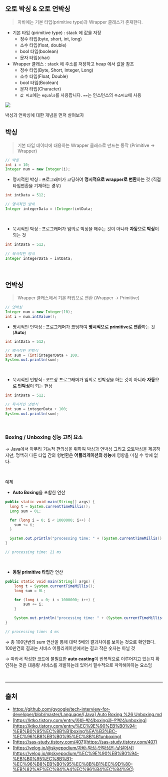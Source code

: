 ## 오토 박싱 & 오토 언박싱

> 자바에는 기본 타입(primitive type)과 Wrapper 클래스가 존재한다.

- 기본 타입 (primitive type) : stack 에 값을 저장
    - 정수 타입(byte, short, int, long)
    - 소수 타입(float, double)
    - bool 타입(boolean)
    - 문자 타입(char)
- Wrapper 클래스 : stack 에 주소를 저장하고 heap 에서 값을 참조
    - 정수 타입(Byte, Short, Integer, Long)
    - 소수 타입(Float, Double)
    - bool 타입(Boolean)
    - 문자 타입(Character)
    - `값 비교`에는 `equals`를 사용합니다. `==`는 인스턴스의 `주소비교`에 사용

![](https://velog.velcdn.com/images/ummchicken/post/9a54d71f-e59f-41b9-b26d-f4ae69127ddb/image.png)

박싱과 언박싱에 대한 개념을 먼저 살펴보자

## 박싱

> 기본 타입 데이터에 대응하는 Wrapper 클래스로 만드는 동작 (Primitive -> Wrapper)

```java
// 박싱
int i = 10;
Integer num = new Integer(i);
```

- 명시적인 박싱 : 프로그래머가 코딩하여 **명시적으로 wrapper로 변환**하는 것 (직접 타입변환을 기재하는 경우)
```java
int intData = 512;

// 명시적인 방식
Integer integerData = (Integer)intData;
```

<br>

- 묵시적인 박싱 : 프로그래머가 임의로 박싱을 해주는 것이 아니라 **자동으로 박싱**이 되는 것
```java
int intData = 512;
 
// 묵시적인 방식
Integer integerData = intData;
```

<br>

## 언박싱

> Wrapper 클래스에서 기본 타입으로 변환 (Wrapper -> Primitive)

```java
// 언박싱
Integer num = new Integer(10);
int i = num.intValue();
```

- 명시적인 언박싱 : 프로그래머가 코딩하여 **명시적으로 primitive로 변환**하는 것 (**Auto**)
```java
int intData = 512;

// 명시적인 언방식
int sum = (int)integerData + 100;
System.out.println(sum);
```

<br>

- 묵시적인 언방식 : 코드상 프로그래머가 임의로 언박싱을 하는 것이 아니라 **자동으로 언박싱**이 되는 현상
```java
int intData = 512;

// 묵시적인 언방식
int sum = integerData + 100;
System.out.println(sum);
```

<br>

### Boxing / Unboxing 성능 고려 요소

→ Java에서 아무리 기능적 편의성을 위하여 박싱과 언박싱 그리고 오토박싱을 제공하지만, 
명백히 다른 타입 간의 형변환은 **어플리케이션의 성능**에 영향을 미칠 수 밖에 없다.

<br>

예제

- **Auto Boxing**을 포함한 연산
```java
public static void main(String[] args) {
  long t = System.currentTimeMillis();
  Long sum = 0L;

  for (long i = 0; i < 1000000; i++) {
  	sum += i;
  }

  System.out.println("processing time: " + (System.currentTimeMillis() - t) + " ms") ;
}

// processing time: 21 ms
```

<br>

- **동일 primitive 타입**간 연산
```java
public static void main(String[] args) {
    long t = System.currentTimeMillis();
    long sum = 0L;

    for (long i = 0; i < 1000000; i++) {
        sum += i;
    }

    System.out.println("processing time: " + (System.currentTimeMillis() - t) + " ms") ;
}

// processing time: 4 ms
```

→ 총 100만번의 sum 연산을 통해 대략 5배의 결과차이를 보이는 것으로 확인했다. 
100만건의 결과는 서비스 어플리케이션에서는 결코 작은 숫자는 아닐 것

→ 따라서 작성한 코드에 불필요한 **auto casting**이 반복적으로 이루어지고 있는지 확인하는 것은 
대용량 서비스를 개발하는데 있어서 필수적으로 파악해야하는 요소임

<br>

---

## 출처

- [https://github.com/gyoogle/tech-interview-for-developer/blob/master/Language/[Java] Auto Boxing %26 Unboxing.md](https://github.com/gyoogle/tech-interview-for-developer/blob/master/Language/%5BJava%5D%20Auto%20Boxing%20%26%20Unboxing.md)
- [https://ktko.tistory.com/entry/자바-박싱boxing과-언박싱unboxing](https://ktko.tistory.com/entry/%EC%9E%90%EB%B0%94-%EB%B0%95%EC%8B%B1boxing%EA%B3%BC-%EC%96%B8%EB%B0%95%EC%8B%B1unboxing)
- [https://sas-study.tistory.com/407](https://sas-study.tistory.com/407)
- [https://velog.io/@skyepodium/자바-박싱-언박싱은-낯설어서](https://velog.io/@skyepodium/%EC%9E%90%EB%B0%94-%EB%B0%95%EC%8B%B1-%EC%96%B8%EB%B0%95%EC%8B%B1%EC%9D%80-%EB%82%AF%EC%84%A4%EC%96%B4%EC%84%9C)